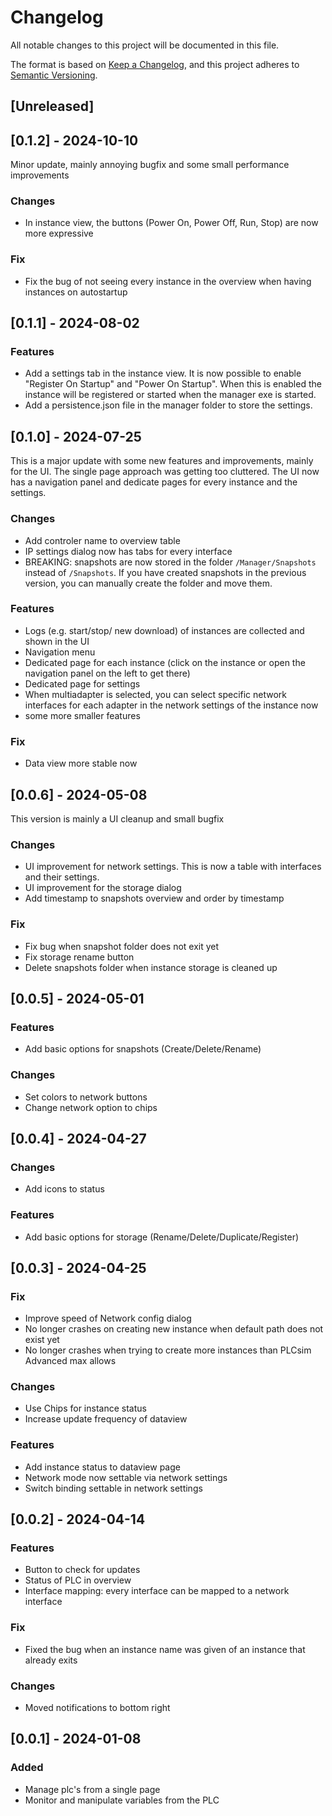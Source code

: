 # Changelog

All notable changes to this project will be documented in this file.

The format is based on [Keep a Changelog](https://keepachangelog.com/en/1.0.0/),
and this project adheres to [Semantic Versioning](https://semver.org/spec/v2.0.0.html).

## [Unreleased]

## [0.1.2] - 2024-10-10
Minor update, mainly annoying bugfix and some small performance improvements

### Changes
- In instance view, the buttons (Power On, Power Off, Run, Stop) are now more expressive

### Fix
- Fix the bug of not seeing every instance in the overview when having instances on autostartup

## [0.1.1] - 2024-08-02

### Features
- Add a settings tab in the instance view. It is now possible to enable "Register On Startup" and "Power On Startup". When this is enabled the instance will be registered or started when the manager exe is started.
- Add a persistence.json file in the manager folder to store the settings. 

## [0.1.0] - 2024-07-25

This is a major update with some new features and improvements, mainly for the UI.
The single page approach was getting too cluttered.
The UI now has a navigation panel and dedicate pages for every instance and the settings.


### Changes

- Add controler name to overview table
- IP settings dialog now has tabs for every interface
- BREAKING: snapshots are now stored in the folder `/Manager/Snapshots` instead of `/Snapshots`. If you have created snapshots in the previous version, you can manually create the folder and move them.

### Features

- Logs (e.g. start/stop/ new download) of instances are collected and shown in the UI
- Navigation menu
- Dedicated page for each instance (click on the instance or open the navigation panel on the left to get there)
- Dedicated page for settings
- When multiadapter is selected, you can select specific network interfaces for each adapter in the network settings of the instance now
- some more smaller features

### Fix

- Data view more stable now

## [0.0.6] - 2024-05-08

This version is mainly a UI cleanup and small bugfix

### Changes

- UI improvement for network settings. This is now a table with interfaces and their settings.
- UI improvement for the storage dialog
- Add timestamp to snapshots overview and order by timestamp

### Fix

- Fix bug when snapshot folder does not exit yet
- Fix storage rename button
- Delete snapshots folder when instance storage is cleaned up

## [0.0.5] - 2024-05-01

### Features

- Add basic options for snapshots (Create/Delete/Rename)

### Changes

- Set colors to network buttons
- Change network option to chips

## [0.0.4] - 2024-04-27

### Changes

- Add icons to status

### Features

- Add basic options for storage (Rename/Delete/Duplicate/Register)

## [0.0.3] - 2024-04-25

### Fix

- Improve speed of Network config dialog
- No longer crashes on creating new instance when default path does not exist yet
- No longer crashes when trying to create more instances than PLCsim Advanced max allows

### Changes

- Use Chips for instance status
- Increase update frequency of dataview

### Features

- Add instance status to dataview page
- Network mode now settable via network settings
- Switch binding settable in network settings

## [0.0.2] - 2024-04-14

### Features

- Button to check for updates
- Status of PLC in overview
- Interface mapping: every interface can be mapped to a network interface

### Fix

- Fixed the bug when an instance name was given of an instance that already exits

### Changes

- Moved notifications to bottom right

## [0.0.1] - 2024-01-08

### Added

- Manage plc's from a single page
- Monitor and manipulate variables from the PLC
